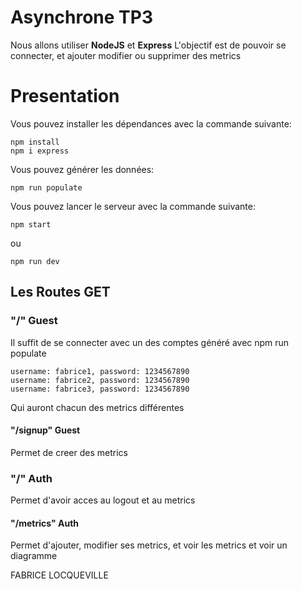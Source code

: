 Asynchrone TP3
==============
Nous allons utiliser **NodeJS** et **Express**
L'objectif est de pouvoir se connecter, et ajouter modifier ou supprimer des metrics

# Presentation


Vous pouvez installer les dépendances avec la commande suivante:

```
npm install
npm i express
```

Vous pouvez générer les données:

```
npm run populate
```

Vous pouvez lancer le serveur avec la commande suivante:

```
npm start
```
ou 
```
npm run dev
```


## Les Routes GET

### "/" Guest
Il suffit de se connecter avec un des comptes généré avec npm run populate 
```
username: fabrice1, password: 1234567890
username: fabrice2, password: 1234567890
username: fabrice3, password: 1234567890

```
Qui auront chacun des metrics différentes

#### "/signup" Guest

Permet de creer des metrics

### "/" Auth
Permet d'avoir acces au logout et au metrics

#### "/metrics" Auth

Permet d'ajouter, modifier ses metrics, et voir les metrics et voir un diagramme


FABRICE LOCQUEVILLE
